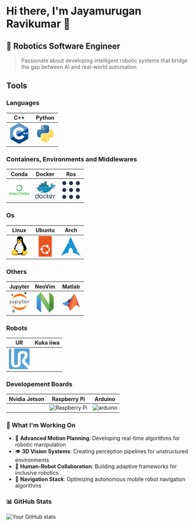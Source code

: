 # Hi there, I'm Jayamurugan Ravikumar 👋

## 🤖 Robotics Software Engineer

> Passionate about developing intelligent robotic systems that bridge the gap between AI and real-world automation

## Tools

### Languages

| C++ | Python                                                                                                                                            | 
| --- | ---                                                                                                                                               |
| <img src="https://github.com/devicons/devicon/blob/master/icons/cplusplus/cplusplus-original.svg" title="Cpp"  alt="Cpp" width="55" height="55"/>    | <img src="https://github.com/devicons/devicon/blob/master/icons/python/python-original.svg" title="Python"  alt="Python" width="55" height="55"/> | 

### Containers, Environments and Middlewares

| Conda                                                                                                                                                          | Docker                                                                                                                                                    | Ros                                                                                                                                 |
| ---                                                                                                                                                            | ---                                                                                                                                                       | ---                                                                                                                                 |
| <img src="https://github.com/devicons/devicon/blob/master/icons/anaconda/anaconda-original-wordmark.svg" title="Anaconda" alt="Conda" width="55" height="55"/> | <img src="https://github.com/devicons/devicon/blob/master/icons/docker/docker-original-wordmark.svg" title="Docker" alt="Docker" width="55" height="55"/> | <img src="https://github.com/devicons/devicon/blob/master/icons/ros/ros-original.svg" title="Ros" alt="Ros" width="55" height="55"/> |

### Os

| Linux                                                                                                                                        | Ubuntu                                                                                                                                           | Arch                                                                                                                                               |
| ----------                                                                                                                                   | ----------                                                                                                                                       | ---                                                                                                                                                |
| <img src="https://github.com/devicons/devicon/blob/master/icons/linux/linux-original.svg" title="Linux" alt="Linux" width="55" height="55"/> | <img src="https://github.com/devicons/devicon/blob/master/icons/ubuntu/ubuntu-original.svg" title="Ubuntu" alt="Ubuntu" width="55" height="55"/> | <img src="https://github.com/devicons/devicon/blob/master/icons/archlinux/archlinux-original.svg" title="Arch" alt="Arch" width="55" height="55"/> |

### Others

| Jupyter                                                                                                                                                       | NeoVim                                                                                                                                           | Matlab                                                                                                                        |
| ---                                                                                                                                                           | ---                                                                                                                                              | ---                                                                                                                           |
| <img src="https://github.com/devicons/devicon/blob/master/icons/jupyter/jupyter-original-wordmark.svg" title="Jupiter" alt="Jupiter" width="55" height="55"/> | <img src="https://github.com/devicons/devicon/blob/master/icons/neovim/neovim-original.svg" title="NeoVim" alt="NeoVim" width="55" height="55"/> | <img src="https://github.com/devicons/devicon/blob/master/icons/matlab/matlab-original.svg" title="Matlab" alt="Matlab" width="55" height="55"/> |

### Robots

| UR                                                                                                                                                           | Kuka iiwa |
| ---                                                                                                                                                          | ---       |
| <img src="https://github.com/JayamuruganRavikumar/devicon/blob/dev/icons/ur/universal-robots.svg" title="Universal Robots" alt="UR" width="55" height="55"/> |           |

### Developement Boards

| Nvidia Jetson | Raspberry Pi                                                                                                                                                                    | Arduino |
| ---           | ---                                                                                                                                                                             | ---     |
|               | <img src="https://github.com/JayamuruganRavikumar/devicon/blob/dev/icons/raspberrypi/raspberrypi-original.svg" title="Raspberry Pi" alt="Raspberry Pi" width="55" height="55"/> | <img src="https://github.com/JayamuruganRavikumar/devicon/blob/dev/icons/arduino/arduino-original.svg" title="arduino" alt="arduino" width="55" height="55"/> |

### 🚀 What I'm Working On
- 🔬 **Advanced Motion Planning**: Developing real-time algorithms for robotic manipulation
- 👁️ **3D Vision Systems**: Creating perception pipelines for unstructured environments  
- 🤝 **Human-Robot Collaboration**: Building adaptive frameworks for inclusive robotics
- 📍 **Navigation Stack**: Optimizing autonomous mobile robot navigation algorithms

### 📊 GitHub Stats

![Your GitHub stats](https://github-readme-stats.vercel.app/api?username=JayamuruganRavikumar&show_icons=true&theme=radical)

